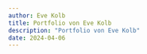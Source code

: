 ```yaml
---
author: Eve Kolb
title: Portfolio von Eve Kolb
description: "Portfolio von Eve Kolb"
date: 2024-04-06
---
```

